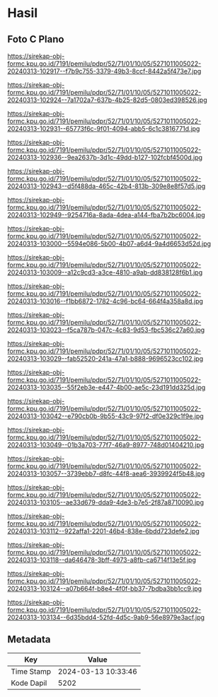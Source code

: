 # Hasil

## Foto C Plano

https://sirekap-obj-formc.kpu.go.id/7191/pemilu/pdpr/52/71/01/10/05/5271011005022-20240313-102917--f7b9c755-3379-49b3-8ccf-8442a5f473e7.jpg

https://sirekap-obj-formc.kpu.go.id/7191/pemilu/pdpr/52/71/01/10/05/5271011005022-20240313-102924--7a1702a7-637b-4b25-82d5-0803ed398526.jpg

https://sirekap-obj-formc.kpu.go.id/7191/pemilu/pdpr/52/71/01/10/05/5271011005022-20240313-102931--65773f6c-9f01-4094-abb5-6c1c3816771d.jpg

https://sirekap-obj-formc.kpu.go.id/7191/pemilu/pdpr/52/71/01/10/05/5271011005022-20240313-102936--9ea2637b-3d1c-49dd-b127-102fcbf4500d.jpg

https://sirekap-obj-formc.kpu.go.id/7191/pemilu/pdpr/52/71/01/10/05/5271011005022-20240313-102943--d5f488da-465c-42b4-813b-309e8e8f57d5.jpg

https://sirekap-obj-formc.kpu.go.id/7191/pemilu/pdpr/52/71/01/10/05/5271011005022-20240313-102949--9254716a-8ada-4dea-a144-fba7b2bc6004.jpg

https://sirekap-obj-formc.kpu.go.id/7191/pemilu/pdpr/52/71/01/10/05/5271011005022-20240313-103000--5594e086-5b00-4b07-a6d4-9a4d6653d52d.jpg

https://sirekap-obj-formc.kpu.go.id/7191/pemilu/pdpr/52/71/01/10/05/5271011005022-20240313-103009--a12c9cd3-a3ce-4810-a9ab-dd838128f6b1.jpg

https://sirekap-obj-formc.kpu.go.id/7191/pemilu/pdpr/52/71/01/10/05/5271011005022-20240313-103016--f1bb6872-1782-4c96-bc64-664f4a358a8d.jpg

https://sirekap-obj-formc.kpu.go.id/7191/pemilu/pdpr/52/71/01/10/05/5271011005022-20240313-103023--f5ca787b-047c-4c83-9d53-fbc536c27a60.jpg

https://sirekap-obj-formc.kpu.go.id/7191/pemilu/pdpr/52/71/01/10/05/5271011005022-20240313-103029--fab52520-241a-47a1-b888-9696523cc102.jpg

https://sirekap-obj-formc.kpu.go.id/7191/pemilu/pdpr/52/71/01/10/05/5271011005022-20240313-103035--55f2eb3e-e447-4b00-ae5c-23d191dd325d.jpg

https://sirekap-obj-formc.kpu.go.id/7191/pemilu/pdpr/52/71/01/10/05/5271011005022-20240313-103042--e790cb0b-9b55-43c9-97f2-df0e329c1f9e.jpg

https://sirekap-obj-formc.kpu.go.id/7191/pemilu/pdpr/52/71/01/10/05/5271011005022-20240313-103049--01b3a703-77f7-46a9-8977-748d01404210.jpg

https://sirekap-obj-formc.kpu.go.id/7191/pemilu/pdpr/52/71/01/10/05/5271011005022-20240313-103057--3739ebb7-d8fc-44f8-aea6-3939924f5b48.jpg

https://sirekap-obj-formc.kpu.go.id/7191/pemilu/pdpr/52/71/01/10/05/5271011005022-20240313-103105--ae33d679-dda9-4de3-b7e5-2f87a8710090.jpg

https://sirekap-obj-formc.kpu.go.id/7191/pemilu/pdpr/52/71/01/10/05/5271011005022-20240313-103112--922affa1-2201-46b4-838e-6bdd723defe2.jpg

https://sirekap-obj-formc.kpu.go.id/7191/pemilu/pdpr/52/71/01/10/05/5271011005022-20240313-103118--da646478-3bff-4973-a8fb-ca6714f13e5f.jpg

https://sirekap-obj-formc.kpu.go.id/7191/pemilu/pdpr/52/71/01/10/05/5271011005022-20240313-103124--a07b664f-b8e4-4f0f-bb37-7bdba3bb1cc9.jpg

https://sirekap-obj-formc.kpu.go.id/7191/pemilu/pdpr/52/71/01/10/05/5271011005022-20240313-103134--6d35bdd4-52fd-4d5c-9ab9-56e8979e3acf.jpg


## Metadata

| Key        | Value               |
| ---------- | ------------------- |
| Time Stamp | 2024-03-13 10:33:46 |
| Kode Dapil | 5202                |



